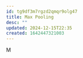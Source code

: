 ```yaml
---
id: tg9df3m7rgzd2qmqr9olg47
title: Max Pooling
desc: ""
updated: 2024-12-15T22:35
created: 1642447321003
---
```


M